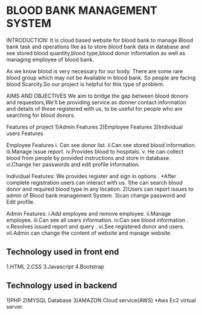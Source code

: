 # BLOOD  BANK MANAGEMENT SYSTEM

INTRODUCTION: 
It is cloud based website for blood bank to manage 
Blood bank task and operations like as to store blood bank data in database and see stored blood quantity,blood type,blood donor information as well as managing employee of blood bank.

As we know blood is very necessary for our body.
There are  some  rare blood group which may not be 
Available in blood bank. So people are facing blood
Scarcity.So our project is helpful for this type of problem.


AIMS AND OBJECTIVES
We aim to bridge the gap between blood donors and requestors,We'll be providing service as donner contact information and details of those registered with us, to be useful for people who are searching for blood donors.

Features of project
  1)Admin Features
  2)Employee Features
  3)Individual users  Features

Employee Features
i. Can see donor list.
ii.Can see stored blood information.
iii.Manage issue report.
iv.Provides blood to hospitals.
v. He can collect blood from people by provided instructions and store in database.
vi.Change her passwords and edit  profile information. 


Individual Features:
We provides register and sign in options .
*After complete registration users can interact with us.
1)he can search blood donor and required blood type in any location.
2)Users can  report issues to admin of Blood bank management System.
3)can change password and Edit profile.


Admin Features:
i.Add employee and remove employee.
ii.Manage employee.
iii.Can see all users information.
iv.Can see blood information .
v.Resolves issued report and query .
vi.See registered donor and users.
vii.Admin can change the content of website and manage website.


## Technology used in front end
1.HTML
2.CSS
3.Javascript
4.Bootstrap

## Technology used in backend
1)PHP
2)MYSQL Database
3)AMAZON Cloud service(AWS)
*Aws Ec2 virtual server. 



